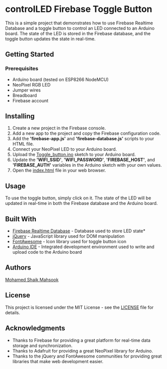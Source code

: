# controlLED Firebase Toggle Button
This is a simple project that demonstrates how to use Firebase Realtime Database and a toggle button to control an LED connected to an Arduino board. The state of the LED is stored in the Firebase database, and the toggle button updates the state in real-time.

## Getting Started
### Prerequisites
* Arduino board (tested on ESP8266 NodeMCU)
* NeoPixel RGB LED
* Jumper wires
* Breadboard
* Firebase account

## Installing
1. Create a new project in the Firebase console.
2. Add a new app to the project and copy the Firebase configuration code.
3. Add the **'firebase-app.js'** and **'firebase-database.js'** scripts to your HTML file.
4. Connect your NeoPixel LED to your Arduino board.
5. Upload the [Toggle_button.ino](/Toggle_button.ino) sketch to your Arduino board.
6. Update the **'WIFI_SSID'**, **'WIFI_PASSWORD'**, **'FIREBASE_HOST'**, and **'FIREBASE_AUTH'** variables in the Arduino sketch with your own values.
7. Open the [index.html](/index.html) file in your web browser.

## Usage
To use the toggle button, simply click on it. The state of the LED will be updated in real-time in both the Firebase database and the Arduino board.

## Built With
* [Firebase Realtime Database](https://firebase.google.com/docs/database) - Database used to store LED state* 
* [jQuery](https://jquery.com/) - JavaScript library used for DOM manipulation
* [FontAwesome](https://fontawesome.com/) - Icon library used for toggle button icon
* [Arduino IDE](https://www.arduino.cc/en/software) - Integrated development environment used to write and upload code to the Arduino board

## Authors
[Mohamed Shaik Mahsook](https://github.com/mahsook3)

## License
This project is licensed under the MIT License - see the [LICENSE](/LICENSE) file for details.

## Acknowledgments
* Thanks to Firebase for providing a great platform for real-time data storage and synchronization.
* Thanks to Adafruit for providing a great NeoPixel library for Arduino.
* Thanks to the jQuery and FontAwesome communities for providing great libraries that make web development easier.
